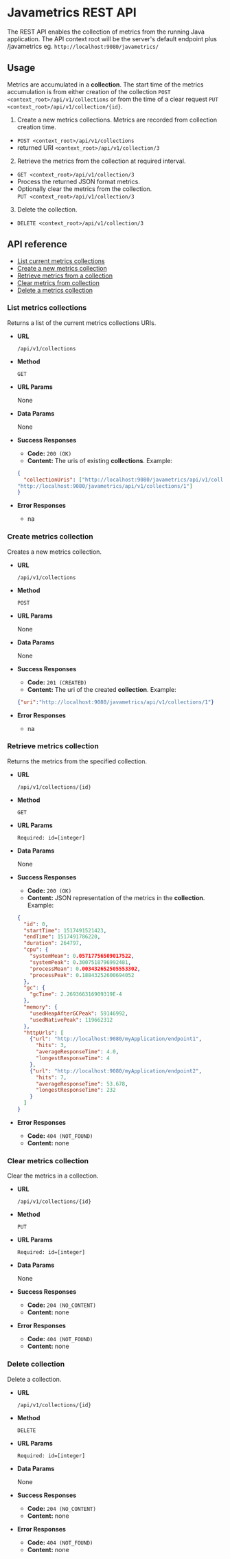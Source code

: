 # Javametrics REST API


The REST API enables the collection of metrics from the running Java application. The API context root will be the server's default endpoint plus /javametrics eg.
`http://localhost:9080/javametrics/`

## Usage
Metrics are accumulated in a **collection**.
The start time of the metrics accumulation is from either creation of the collection
`POST <context_root>/api/v1/collections`
or from the time of a clear request
`PUT <context_root>/api/v1/collection/{id}`.


1. Create a new metrics collections. Metrics are recorded from collection creation time.
  - `POST <context_root>/api/v1/collections`
  - returned URI `<context_root>/api/v1/collection/3`
2. Retrieve the metrics from the collection at required interval.
  - `GET <context_root>/api/v1/collection/3`
  - Process the returned JSON format metrics.
  - Optionally clear the metrics from the collection.<br>
  `PUT <context_root>/api/v1/collection/3`
3. Delete the collection.
  - `DELETE <context_root>/api/v1/collection/3`



## API reference

* [List current metrics collections](#list_collections)
* [Create a new metrics collection](#create_collection)
* [Retrieve metrics from a collection](#retrieve_collection)
* [Clear metrics from collection](#clear_collection)
* [Delete a metrics collection](#delete_collection)


### <a name="list_collections"></a>List metrics collections

Returns a list of the current metrics collections URIs.

* **URL**

  `/api/v1/collections`

* **Method**

  `GET`


* **URL Params**

  None

* **Data Params**

  None

* **Success Responses**

  * **Code:** `200 (OK)`
  * **Content:** The uris of existing **collections**.
  Example:
  ```JSON
  {
    "collectionUris": ["http://localhost:9080/javametrics/api/v1/collections/0",
  "http://localhost:9080/javametrics/api/v1/collections/1"]
  }
  ```

* **Error Responses**

  * na

### <a name="create_collection"></a>Create metrics collection

Creates a new metrics collection.

* **URL**

  `/api/v1/collections`

* **Method**

  `POST`

* **URL Params**

  None

* **Data Params**

  None

* **Success Responses**

  * **Code:** `201 (CREATED)`
  * **Content:** The uri of the created **collection**.
  Example:
  ```JSON
  {"uri":"http://localhost:9080/javametrics/api/v1/collections/1"}
  ```

* **Error Responses**

  * na


### <a name="retrieve_collection"></a>Retrieve metrics collection

Returns the metrics from the specified collection.

* **URL**

  `/api/v1/collections/{id}`

* **Method**

  `GET`

* **URL Params**

  `Required: id=[integer]`

* **Data Params**

  None

* **Success Responses**

  * **Code:** `200 (OK)`
  * **Content:** JSON representation of the metrics in the **collection**.
  Example:
  ```JSON
  {
    "id": 0,
    "startTime": 1517491521423,
    "endTime": 1517491786220,
    "duration": 264797,
    "cpu": {
      "systemMean": 0.05717756509017522,
      "systemPeak": 0.3007518796992481,
      "processMean": 0.003432652505553302,
      "processPeak": 0.18843252600694052
    },
    "gc": {
      "gcTime": 2.269366316909319E-4
    },
    "memory": {
      "usedHeapAfterGCPeak": 59146992,
      "usedNativePeak": 119662312
    },
    "httpUrls": [
      {"url": "http://localhost:9080/myApplication/endpoint1",
        "hits": 3,
        "averageResponseTime": 4.0,
        "longestResponseTime": 4
      },
      {"url": "http://localhost:9080/myApplication/endpoint2",
        "hits": 7,
        "averageResponseTime": 53.678,
        "longestResponseTime": 232
      }
    ]
  }
  ```

* **Error Responses**

  * **Code:** `404 (NOT_FOUND)`
  * **Content:** none


### <a name="clear_collection"></a>Clear metrics collection

Clear the metrics in a collection.

* **URL**

  `/api/v1/collections/{id}`

* **Method**

  `PUT`

* **URL Params**

  `Required: id=[integer]`

* **Data Params**

  None

* **Success Responses**

  * **Code:** `204 (NO_CONTENT)`
  * **Content:** none

* **Error Responses**
  * **Code:** `404 (NOT_FOUND)`
  * **Content:** none


### <a name="delete_collection"></a>Delete collection

Delete a collection.

* **URL**

  `/api/v1/collections/{id}`

* **Method**

  `DELETE`

* **URL Params**

  `Required: id=[integer]`

* **Data Params**

  None

* **Success Responses**

  * **Code:** `204 (NO_CONTENT)`
  * **Content:** none

* **Error Responses**
  * **Code:** `404 (NOT_FOUND)`
  * **Content:** none
